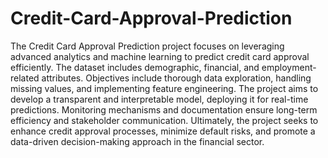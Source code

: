 # Credit-Card-Approval-Prediction
The Credit Card Approval Prediction project focuses on leveraging advanced analytics and machine learning to predict credit card approval efficiently. The dataset includes demographic, financial, and employment-related attributes. Objectives include thorough data exploration, handling missing values, and implementing feature engineering. The project aims to develop a transparent and interpretable model, deploying it for real-time predictions. Monitoring mechanisms and documentation ensure long-term efficiency and stakeholder communication. Ultimately, the project seeks to enhance credit approval processes, minimize default risks, and promote a data-driven decision-making approach in the financial sector.
